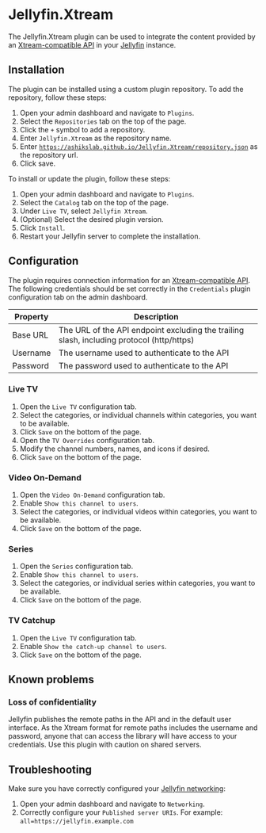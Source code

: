 # Jellyfin.Xtream

The Jellyfin.Xtream plugin can be used to integrate the content provided by an [Xtream-compatible API](https://xtream-ui.org/api-xtreamui-xtreamcode/) in your [Jellyfin](https://jellyfin.org/) instance.

## Installation

The plugin can be installed using a custom plugin repository.
To add the repository, follow these steps:

1. Open your admin dashboard and navigate to `Plugins`.
1. Select the `Repositories` tab on the top of the page.
1. Click the `+` symbol to add a repository.
1. Enter `Jellyfin.Xtream` as the repository name.
1. Enter [`https://ashikslab.github.io/Jellyfin.Xtream/repository.json`](https://ashikslab.github.io/Jellyfin.Xtream/repository.json) as the repository url.
1. Click save.

To install or update the plugin, follow these steps:

1. Open your admin dashboard and navigate to `Plugins`.
1. Select the `Catalog` tab on the top of the page.
1. Under `Live TV`, select `Jellyfin Xtream`.
1. (Optional) Select the desired plugin version.
1. Click `Install`.
1. Restart your Jellyfin server to complete the installation.

## Configuration

The plugin requires connection information for an [Xtream-compatible API](https://xtream-ui.org/api-xtreamui-xtreamcode/).
The following credentials should be set correctly in the `Credentials` plugin configuration tab on the admin dashboard.

| Property | Description                                                                               |
| -------- | ----------------------------------------------------------------------------------------- |
| Base URL | The URL of the API endpoint excluding the trailing slash, including protocol (http/https) |
| Username | The username used to authenticate to the API                                              |
| Password | The password used to authenticate to the API                                              |

### Live TV

1. Open the `Live TV` configuration tab.
1. Select the categories, or individual channels within categories, you want to be available.
1. Click `Save` on the bottom of the page.
1. Open the `TV Overrides` configuration tab.
1. Modify the channel numbers, names, and icons if desired.
1. Click `Save` on the bottom of the page.

### Video On-Demand

1. Open the `Video On-Demand` configuration tab.
1. Enable `Show this channel to users`.
1. Select the categories, or individual videos within categories, you want to be available.
1. Click `Save` on the bottom of the page.

### Series

1. Open the `Series` configuration tab.
1. Enable `Show this channel to users`.
1. Select the categories, or individual series within categories, you want to be available.
1. Click `Save` on the bottom of the page.

### TV Catchup
1. Open the `Live TV` configuration tab.
1. Enable `Show the catch-up channel to users`.
1. Click `Save` on the bottom of the page.

## Known problems

### Loss of confidentiality

Jellyfin publishes the remote paths in the API and in the default user interface.
As the Xtream format for remote paths includes the username and password, anyone that can access the library will have access to your credentials.
Use this plugin with caution on shared servers.

## Troubleshooting

Make sure you have correctly configured your [Jellyfin networking](https://jellyfin.org/docs/general/networking/):

1. Open your admin dashboard and navigate to `Networking`.
2. Correctly configure your `Published server URIs`.
   For example: `all=https://jellyfin.example.com`
